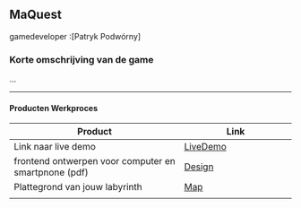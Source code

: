 ## MaQuest
gamedeveloper :[Patryk Podwórny]

### Korte omschrijving van de game
...

---
#### Producten Werkproces
| Product  | Link |
| ------ |  ------ |
| Link naar live demo| [LiveDemo]
| frontend ontwerpen voor computer en smartpnone (pdf) | [Design]
| Plattegrond van jouw labyrinth            | [Map]
|<img width=500/>|<img width=300/>|


   [LiveDemo]: <http://29280.hosts2.ma-cloud.nl/bewijzenmap/periode1.3/SCT/PROJ-1.3-19-20-GD-textadventure/index.html>
   [Design]: <docs/design.png>
   [Map]:<docs/map.png>
